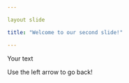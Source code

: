 ```yaml
---

layout slide

title: "Welcome to our second slide!"

---
```


Your text

Use the left arrow to go back!
